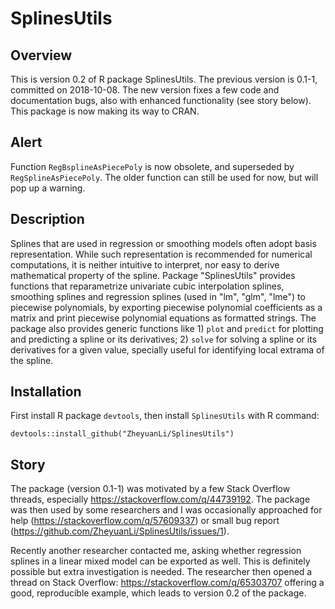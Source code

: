 # SplinesUtils

## Overview

This is version 0.2 of R package SplinesUtils. The previous version is 0.1-1, committed on 2018-10-08. The new version fixes a few code and documentation bugs, also with enhanced functionality (see story below). This package is now making its way to CRAN.

## Alert

Function `RegBsplineAsPiecePoly` is now obsolete, and superseded by `RegSplineAsPiecePoly`. The older function can still be used for now, but will pop up a warning.

## Description

Splines that are used in regression or smoothing models often adopt basis representation. While such representation is recommended for numerical computations, it is neither intuitive to interpret, nor easy to derive mathematical property of the spline. Package "SplinesUtils" provides functions that reparametrize univariate cubic interpolation splines, smoothing splines and regression splines (used in "lm", "glm", "lme") to piecewise polynomials, by exporting piecewise polynomial coefficients as a matrix and print piecewise polynomial equations as formatted strings. The package also provides generic functions like 1) `plot` and `predict` for plotting and predicting a spline or its derivatives; 2) `solve` for solving a spline or its derivatives for a given value, specially useful for identifying local extrama of the spline.

## Installation

First install R package `devtools`, then install `SplinesUtils` with R command:

```
devtools::install_github("ZheyuanLi/SplinesUtils")
```

## Story

The package (version 0.1-1) was motivated by a few Stack Overflow threads, especially https://stackoverflow.com/q/44739192. The package was then used by some researchers and I was occasionally approached for help (https://stackoverflow.com/q/57609337) or small bug report (https://github.com/ZheyuanLi/SplinesUtils/issues/1).

Recently another researcher contacted me, asking whether regression splines in a linear mixed model can be exported as well. This is definitely possible but extra investigation is needed. The researcher then opened a thread on Stack Overflow: https://stackoverflow.com/q/65303707 offering a good, reproducible example, which leads to version 0.2 of the package.

